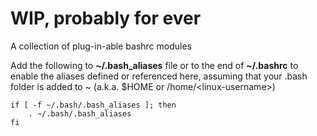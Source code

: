 # WIP, probably for ever
A collection of plug-in-able bashrc modules

Add the following to **~/.bash_aliases** file or to the end of **~/.bashrc** to enable the aliases
  defined or referenced here, assuming that your .bash folder is added to ~ (a.k.a. $HOME or /home/\<linux-username\>)
```
if [ -f ~/.bash/.bash_aliases ]; then
    . ~/.bash/.bash_aliases
fi
```

